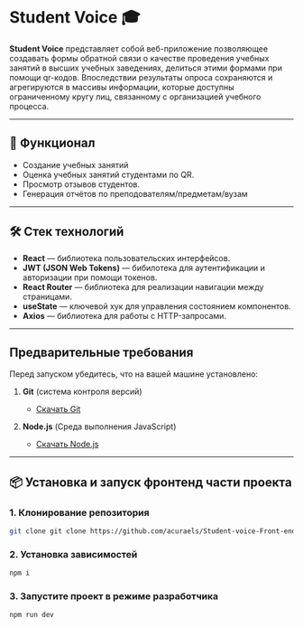 # Student Voice 🎓

**Student Voice** представляет собой веб-приложение позволяющее создавать формы обратной связи о качестве проведения учебных занятий в высших учебных заведениях, делиться этими формами при помощи qr-кодов. Впоследствии результаты опроса сохраняются и агрегируются в массивы информации, которые доступны ограниченному кругу лиц, связанному с организацией учебного процесса.


---

## 🚀 Функционал
- Создание учебных занятий
- Оценка учебных занятий студентами по QR.
- Просмотр отзывов студентов.
- Генерация отчётов по преподователям/предметам/вузам

---

## 🛠️ Стек технологий
- **React** — библиотека пользовательских интерфейсов.
- **JWT (JSON Web Tokens)** — бибилотека для аутентификации и авторизации при помощи токенов.
- **React Router** — библиотека для реализации навигации между страницами.
- **useState** — ключевой хук для управления состоянием компонентов.
- **Axios** — библиотека для работы с HTTP-запросами.

---

## Предварительные требования
Перед запуском убедитесь, что на вашей машине установлено:
1. **Git** (система контроля версий)  
   - [Скачать Git](https://git-scm.com/)

2. **Node.js** (Среда выполнения JavaScript)  
   - [Скачать Node.js](https://nodejs.org/)  

---

## 📦 Установка и запуск фронтенд части проекта

### 1. Клонирование репозитория
```bash
git clone git clone https://github.com/acuraels/Student-voice-Front-end.git
```

### 2. Установка зависимостей
```bash
npm i
```

### 3. Запустите проект в режиме разработчика
```bash
npm run dev
```